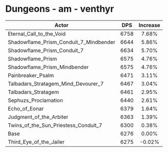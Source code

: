 # Dungeons - am - venthyr
| Actor | DPS | Increase |
|---|:---:|:---:|
|Eternal_Call_to_the_Void|6758|7.68%|
|Shadowflame_Prism_Conduit_7_Mindbender|6644|5.86%|
|Shadowflame_Prism_Conduit_7|6634|5.70%|
|Shadowflame_Prism|6575|4.76%|
|Shadowflame_Prism_Mindbender|6575|4.76%|
|Painbreaker_Psalm|6471|3.11%|
|Talbadars_Stratagem_Mind_Devourer_7|6467|3.04%|
|Talbadars_Stratagem|6461|2.95%|
|Sephuzs_Proclamation|6440|2.61%|
|Echo_of_Eonar|6379|1.64%|
|Judgment_of_the_Arbiter|6363|1.39%|
|Twins_of_the_Sun_Priestess_Conduit_7|6300|0.38%|
|Base|6276|0.00%|
|Third_Eye_of_the_Jailer|6275|-0.02%|
